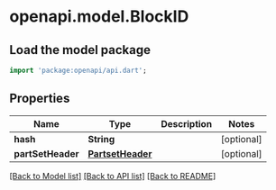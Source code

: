 # openapi.model.BlockID

## Load the model package
```dart
import 'package:openapi/api.dart';
```

## Properties
Name | Type | Description | Notes
------------ | ------------- | ------------- | -------------
**hash** | **String** |  | [optional] 
**partSetHeader** | [**PartsetHeader**](PartsetHeader.md) |  | [optional] 

[[Back to Model list]](../README.md#documentation-for-models) [[Back to API list]](../README.md#documentation-for-api-endpoints) [[Back to README]](../README.md)



